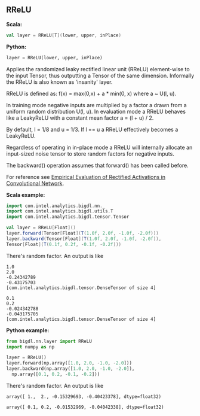 ## RReLU ##

**Scala:**
```scala
val layer = RReLU[T](lower, upper, inPlace)
```
**Python:**
```python
layer = RReLU(lower, upper, inPlace)
```

Applies the randomized leaky rectified linear unit (RReLU) element-wise to the input Tensor,
thus outputting a Tensor of the same dimension. Informally the RReLU is also known as 'insanity' layer.

RReLU is defined as: f(x) = max(0,x) + a * min(0, x) where a ~ U(l, u).

In training mode negative inputs are multiplied by a factor a drawn from a uniform random
distribution U(l, u). In evaluation mode a RReLU behaves like a LeakyReLU with a constant mean
factor a = (l + u) / 2.

By default, l = 1/8 and u = 1/3. If l == u a RReLU effectively becomes a LeakyReLU.

Regardless of operating in in-place mode a RReLU will internally allocate an input-sized noise tensor to store random factors for negative inputs.

The backward() operation assumes that forward() has been called before.

For reference see [Empirical Evaluation of Rectified Activations in Convolutional Network](http://arxiv.org/abs/1505.00853).

**Scala example:**
```scala
import com.intel.analytics.bigdl.nn._
import com.intel.analytics.bigdl.utils.T
import com.intel.analytics.bigdl.tensor.Tensor

val layer = RReLU[Float]()
layer.forward(Tensor[Float](T(1.0f, 2.0f, -1.0f, -2.0f)))
layer.backward(Tensor[Float](T(1.0f, 2.0f, -1.0f, -2.0f)),
Tensor[Float](T(0.1f, 0.2f, -0.1f, -0.2f)))
```

There's random factor. An output is like
```
1.0
2.0
-0.24342789
-0.43175703
[com.intel.analytics.bigdl.tensor.DenseTensor of size 4]

0.1
0.2
-0.024342788
-0.043175705
[com.intel.analytics.bigdl.tensor.DenseTensor of size 4]
```

**Python example:**
```python
from bigdl.nn.layer import RReLU
import numpy as np

layer = RReLU()
layer.forward(np.array([1.0, 2.0, -1.0, -2.0]))
layer.backward(np.array([1.0, 2.0, -1.0, -2.0]),
  np.array([0.1, 0.2, -0.1, -0.2]))
```

There's random factor. An output is like
```
array([ 1.,  2., -0.15329693, -0.40423378], dtype=float32)

array([ 0.1, 0.2, -0.01532969, -0.04042338], dtype=float32)
```